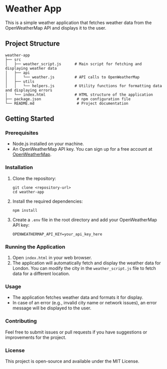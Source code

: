 # Weather App

This is a simple weather application that fetches weather data from the OpenWeatherMap API and displays it to the user. 

## Project Structure

```
weather-app
├── src
│   ├── weather_script.js      # Main script for fetching and displaying weather data
│   ├── api
│   │   └── weather.js         # API calls to OpenWeatherMap
│   ├── utils
│   │   └── helpers.js         # Utility functions for formatting data and displaying errors
│   └── index.html             # HTML structure of the application
├── package.json                # npm configuration file
└── README.md                   # Project documentation
```

## Getting Started

### Prerequisites

- Node.js installed on your machine.
- An OpenWeatherMap API key. You can sign up for a free account at [OpenWeatherMap](https://openweathermap.org/).

### Installation

1. Clone the repository:
   ```
   git clone <repository-url>
   cd weather-app
   ```

2. Install the required dependencies:
   ```
   npm install
   ```

3. Create a `.env` file in the root directory and add your OpenWeatherMap API key:
   ```
   OPENWEATHERMAP_API_KEY=your_api_key_here
   ```

### Running the Application

1. Open `index.html` in your web browser.
2. The application will automatically fetch and display the weather data for London. You can modify the city in the `weather_script.js` file to fetch data for a different location.

### Usage

- The application fetches weather data and formats it for display.
- In case of an error (e.g., invalid city name or network issues), an error message will be displayed to the user.

### Contributing

Feel free to submit issues or pull requests if you have suggestions or improvements for the project. 

### License

This project is open-source and available under the MIT License.